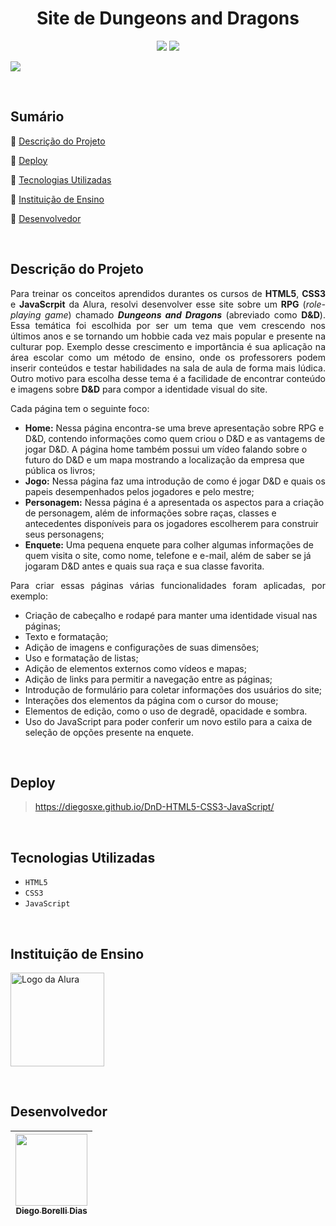<h1 align="center">Site de Dungeons and Dragons</h1>

<p align="center">
  <img src="http://img.shields.io/static/v1?label=VSCode&message=1.73.1&color=blue&style=for-the-badge"/>
  <img src="http://img.shields.io/static/v1?label=STATUS&message=Concluido&color=GREEN&style=for-the-badge"/>
</p>

![](https://skaldforge.files.wordpress.com/2019/08/adventures-in-icespire.jpg#vitrinedev)

<br>

## Sumário 

🔹 [Descrição do Projeto](#descrição-do-projeto)

🔹 [Deploy](#deploy)

🔹 [Tecnologias Utilizadas](#tecnologias-utilizadas)

🔹 [Instituição de Ensino](#instituição-de-ensino)

🔹 [Desenvolvedor](#desenvolvedor)

<br>

## Descrição do Projeto 

<p align="justify">Para treinar os conceitos aprendidos durantes os cursos de <strong>HTML5</strong>, <strong>CSS3</strong> e <strong>JavaScrpit</strong> da Alura, resolvi desenvolver esse site sobre um <strong>RPG</strong> (<em>role-playing game</em>) chamado <strong><em>Dungeons and Dragons</em></strong> (abreviado como <strong>D&D</strong>). Essa temática foi escolhida por ser um tema que vem crescendo nos últimos anos e se tornando um hobbie cada vez mais popular e presente na culturar pop. Exemplo desse crescimento e importância é sua aplicação na área escolar como um método de ensino, onde os professorers podem inserir conteúdos e testar habilidades na sala de aula de forma mais lúdica. Outro motivo para escolha desse tema é a facilidade de encontrar conteúdo e imagens sobre <strong>D&D</strong> para compor a identidade visual do site.</p>
<p align="justify">Cada página tem o seguinte foco:</p>

- <strong>Home:</strong> Nessa página encontra-se uma breve apresentação sobre RPG e D&D, contendo informações como quem criou o D&D e as vantagems de jogar D&D. A página home também possui um vídeo falando sobre o futuro do D&D e um mapa mostrando a localização da empresa que pública os livros;
- <strong>Jogo:</strong> Nessa página faz uma introdução de como é jogar D&D e quais os papeis desempenhados pelos jogadores e pelo mestre;
- <strong>Personagem:</strong> Nessa página é a apresentada os aspectos para a criação de personagem, além de informações sobre raças, classes e antecedentes disponíveis para os jogadores escolherem para construir seus personagens;
- <strong>Enquete:</strong> Uma pequena enquete para colher algumas informações de quem visita o site, como nome, telefone e e-mail, além de saber se já jogaram D&D antes e quais sua raça e sua classe favorita.

<p align="justify">Para criar essas páginas várias funcionalidades foram aplicadas, por exemplo:</p>

- Criação de cabeçalho e rodapé para manter uma identidade visual nas páginas;
- Texto e formatação;
- Adição de imagens e configurações de suas dimensões;
- Uso e formatação de listas;
- Adição de elementos externos como vídeos e mapas;
- Adição de links para permitir a navegação entre as páginas;
- Introdução de formulário para coletar informações dos usuários do site;
- Interações dos elementos da página com o cursor do mouse;
- Elementos de edição, como o uso de degradê, opacidade e sombra.
- Uso do JavaScript para poder conferir um novo estilo para a caixa de seleção de opções presente na enquete.

<br>

## Deploy

> https://diegosxe.github.io/DnD-HTML5-CSS3-JavaScript/
  
<br>
  
## Tecnologias Utilizadas
  
- `HTML5`
- `CSS3`
- `JavaScript`
  
<br>

## Instituição de Ensino
  
[<img src="alura.png" alt="Logo da Alura" width=150>](https://www.alura.com.br/)

<br>

## Desenvolvedor

| [<img src="https://avatars.githubusercontent.com/u/118308728?v=4" width=115><br><sub>Diego Borelli Dias</sub>](https://github.com/DiegosXe) |
| :-----------: |
  
<br>
